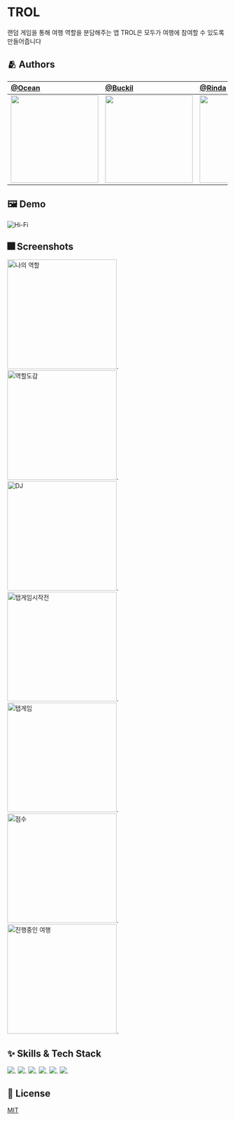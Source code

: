 # TROL
랜덤 게임을 통해 여행 역할을 분담해주는 앱
TROL은 모두가 여행에 참여할 수 있도록 만들어줍니다

## :people_hugging: Authors

[@Ocean](https://github.com/hurdasol98) | [@Buckil](https://github.com/Byeongsoo-Min) | [@Rinda](https://www.github.com/) | [@Dale](https://github.com/HyeS00) | [@Milky](https://www.github.com/) | [@Joon](https://github.com/ChickenJoah)
:---|:---|:---|:---|:---|:---
<img width="200" src="https://user-images.githubusercontent.com/73656470/174745793-0f27149b-9337-4677-8c52-69be53f192ad.jpeg">| <img width="200" src="https://user-images.githubusercontent.com/73656470/174749302-823a99af-2327-41d8-bc31-025cb7c7e4bc.jpeg"> | <img width="200" src="https://user-images.githubusercontent.com/73656470/174745814-c3396807-0946-4b3e-9c2a-e95c47d7c854.png"> | <img width="200" src="https://user-images.githubusercontent.com/73656470/174745812-e92ba07e-8299-491a-ac93-b7ed57137ce2.png"> | <img width="200" src="https://user-images.githubusercontent.com/73656470/174745821-0b23ee41-2c83-40fc-bd1b-27c61b104ad2.png"> | <img width="200" src="https://user-images.githubusercontent.com/73656470/174745827-30f8564f-f2f8-4f73-80cb-945d8c5519c1.png">


## :framed_picture: Demo
![Hi-Fi](https://user-images.githubusercontent.com/67789254/174730573-25a5e149-6d39-45b9-a439-3f65faa28b6d.png)



## :fireworks: Screenshots
<img width="250" alt="나의 역할" src="https://user-images.githubusercontent.com/73656470/174737543-dc619818-ffb3-49c3-8943-170ab59d5f8d.png">.
<img width="250" alt="역할도감" src="https://user-images.githubusercontent.com/73656470/174737555-bfce2d54-098f-4c05-b3e8-2ad991e76c26.png">.
<img width="250" alt="DJ" src="https://user-images.githubusercontent.com/73656470/174737559-170d9fc7-fccf-4b5e-8ce9-f21a1704cc67.png">.
<img width="250" alt="탭게임시작전" src="https://user-images.githubusercontent.com/73656470/174737561-f0ac24c7-1e3e-4d59-a290-a5d9d6f74418.png">.
<img width="250" alt="탭게임" src="https://user-images.githubusercontent.com/73656470/174737564-2fb1cf9f-9b54-4233-bd95-33633b5e6f73.png">.
<img width="250" alt="점수" src="https://user-images.githubusercontent.com/73656470/174737567-16f49199-a6b0-4565-a8f1-363d98442daa.png">.
<img width="250" alt="진행중인 여행" src="https://user-images.githubusercontent.com/73656470/174737569-43168282-a74d-44b3-b9a9-a2cec9a4cea5.png">.


## :sparkles: Skills & Tech Stack
<img src="https://img.shields.io/badge/Swift-F05138?style=for-the-badge&logo=Swift&logoColor=white">.
<img src="https://img.shields.io/badge/Notion-000000?style=for-the-badge&logo=Notion&logoColor=white">.
<img src="https://img.shields.io/badge/GitHub-181717?style=for-the-badge&logo=GitHub&logoColor=white">.
<img src="https://img.shields.io/badge/Sketch-F7B500?style=for-the-badge&logo=Sketch&logoColor=white">.
<img src="https://img.shields.io/badge/Adobe Photoshop-31A8FF?style=for-the-badge&logo=Adobe Photoshop&logoColor=white">.
<img src="https://img.shields.io/badge/Adobe Illustrator-FF9A00?style=for-the-badge&logo=Adobe Illustrator&logoColor=white">.

## :lock_with_ink_pen: License

[MIT](https://choosealicense.com/licenses/mit/)
